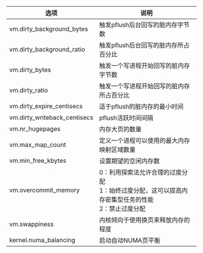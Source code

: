 | 选项 | 说明|
|-------|-------|
|vm.dirty_background_bytes| 触发pflush后台回写的脏内存字节数|
| vm.dirty_background_ratio| 触发pflush后台回写的脏内存所占百分比|
| vm.dirty_bytes| 触发一个写进程开始回写的脏内存字节数|
| vm.dirty_ratio| 触发一个写进程开始回写的脏内存所占百分比|
| vm.dirty_expire_centisecs|适于pflush的脏内存的最小时间 |
| vm.dirty_writeback_centisecs| pflush活跃时间间隔|
|vm.nr_hugepages|内存大页的数量|
|vm.max_map_count|定义一个进程可以使用的最大内存映射区域数量|
|vm.min_free_kbytes|设置期望的空闲内存数|
|vm.overcommit_memory|0：利用探索法允许合理的过度分配 <br>1：始终过度分配，这可以提高内存密集型任务的性能 <br>2：禁止过度分配|
|vm.swappiness|内核倾向于使用换页来释放内存的程度|
|kernel.numa_balancing|启动自动NUMA页平衡|




















